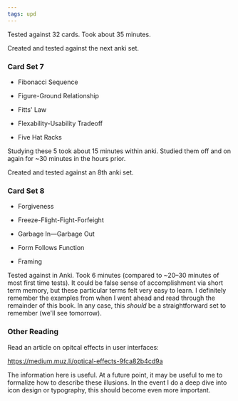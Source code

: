 ```yaml
---
tags: upd
---
```


Tested against 32 cards. Took about 35 minutes. 

Created and tested against the next anki set.

### Card Set 7

* Fibonacci Sequence

* Figure-Ground Relationship

* Fitts' Law

* Flexability-Usability Tradeoff

* Five Hat Racks

Studying these 5 took about 15 minutes within anki. Studied them off and on again for ~30 minutes in the hours prior.

Created and tested against an 8th anki set.

### Card Set 8

* Forgiveness

* Freeze-Flight-Fight-Forfeight

* Garbage In—Garbage Out

* Form Follows Function

* Framing

Tested against in Anki. Took 6 minutes (compared to ~20–30 minutes of most first time tests). It could be false sense of accomplishment via short term memory, but these particular terms felt very easy to learn. I definitely remember the examples from when I went ahead and read through the remainder of this book. In any case, this *should* be a straightforward set to remember (we'll see tomorrow).

### Other Reading

Read an article on opitcal effects in user interfaces:

https://medium.muz.li/optical-effects-9fca82b4cd9a

The information here is useful. At a future point, it may be useful to me to formalize how to describe these illusions. In the event I do a deep dive into icon design or typography, this should become even more important.
